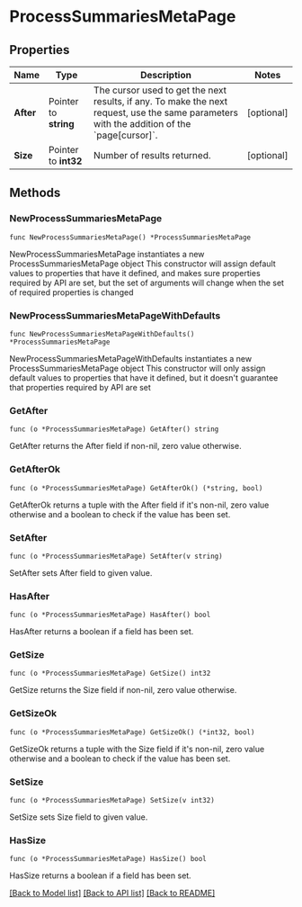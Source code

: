 # ProcessSummariesMetaPage

## Properties

Name | Type | Description | Notes
---- | ---- | ----------- | ------
**After** | Pointer to **string** | The cursor used to get the next results, if any. To make the next request, use the same parameters with the addition of the &#x60;page[cursor]&#x60;. | [optional] 
**Size** | Pointer to **int32** | Number of results returned. | [optional] 

## Methods

### NewProcessSummariesMetaPage

`func NewProcessSummariesMetaPage() *ProcessSummariesMetaPage`

NewProcessSummariesMetaPage instantiates a new ProcessSummariesMetaPage object
This constructor will assign default values to properties that have it defined,
and makes sure properties required by API are set, but the set of arguments
will change when the set of required properties is changed

### NewProcessSummariesMetaPageWithDefaults

`func NewProcessSummariesMetaPageWithDefaults() *ProcessSummariesMetaPage`

NewProcessSummariesMetaPageWithDefaults instantiates a new ProcessSummariesMetaPage object
This constructor will only assign default values to properties that have it defined,
but it doesn't guarantee that properties required by API are set

### GetAfter

`func (o *ProcessSummariesMetaPage) GetAfter() string`

GetAfter returns the After field if non-nil, zero value otherwise.

### GetAfterOk

`func (o *ProcessSummariesMetaPage) GetAfterOk() (*string, bool)`

GetAfterOk returns a tuple with the After field if it's non-nil, zero value otherwise
and a boolean to check if the value has been set.

### SetAfter

`func (o *ProcessSummariesMetaPage) SetAfter(v string)`

SetAfter sets After field to given value.

### HasAfter

`func (o *ProcessSummariesMetaPage) HasAfter() bool`

HasAfter returns a boolean if a field has been set.

### GetSize

`func (o *ProcessSummariesMetaPage) GetSize() int32`

GetSize returns the Size field if non-nil, zero value otherwise.

### GetSizeOk

`func (o *ProcessSummariesMetaPage) GetSizeOk() (*int32, bool)`

GetSizeOk returns a tuple with the Size field if it's non-nil, zero value otherwise
and a boolean to check if the value has been set.

### SetSize

`func (o *ProcessSummariesMetaPage) SetSize(v int32)`

SetSize sets Size field to given value.

### HasSize

`func (o *ProcessSummariesMetaPage) HasSize() bool`

HasSize returns a boolean if a field has been set.


[[Back to Model list]](../README.md#documentation-for-models) [[Back to API list]](../README.md#documentation-for-api-endpoints) [[Back to README]](../README.md)



